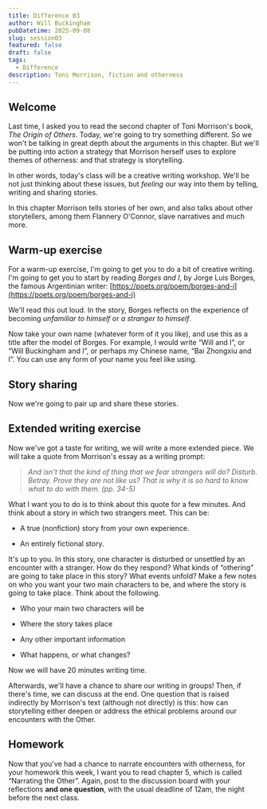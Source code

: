 ```yaml
---
title: Difference 03
author: Will Buckingham
pubDatetime: 2025-09-08
slug: session03
featured: false
draft: false
tags:
  - Difference
description: Toni Morrison, fiction and otherness
---
```

## Welcome

Last time, I asked you to read the second chapter of Toni Morrison's book, _The Origin of Others_. Today, we're going to try something different. So we won't be talking in great depth about the arguments in this chapter. But we'll be putting into action a strategy that Morrison herself uses to explore themes of otherness: and that strategy is storytelling.

In other words, today's class will be a creative writing workshop. We'll be not just thinking about these issues, but _feeling_ our way into them by telling, writing and sharing stories.

In this chapter Morrison tells stories of her own, and also talks about other storytellers, among them Flannery O'Connor, slave narratives and much more.

## Warm-up exercise

For a warm-up exercise, I'm going to get you to do a bit of creative writing. I'm going to get you to start by reading _Borges and I_, by Jorge Luis Borges, the famous Argentinian writer: [https://poets.org/poem/borges-and-i](https://poets.org/poem/borges-and-i)

We'll read this out loud. In the story, Borges reflects on the experience of becoming _unfamiliar to himself_ or _a stranger to himself_.

Now take your own name (whatever form of it you like), and use this as a title after the model of Borges. For example, I would write “Will and I”, or “Will Buckingham and I”, or perhaps my Chinese name, “Bai Zhongxiu and I”. You can use any form of your name you feel like using.

## Story sharing

Now we're going to pair up and share these stories.

## Extended writing exercise

Now we've got a taste for writing, we will write a more extended piece. We will take a quote from Morrison's essay as a writing prompt:

> _And isn't that the kind of thing that we fear strangers will do? Disturb. Betray. Prove they are not like us? That is why it is so hard to know what to do with them. (pp. 34-5)_

What I want you to do is to think about this quote for a few minutes. And think about a story in which two strangers meet. This can be:

*   A true (nonfiction) story from your own experience.
    
*   An entirely fictional story.
    

It's up to you. In this story, one character is disturbed or unsettled by an encounter with a stranger. How do they respond? What kinds of “othering” are going to take place in this story? What events unfold? Make a few notes on who you want your two main characters to be, and where the story is going to take place. Think about the following.

*   Who your main two characters will be
    
*   Where the story takes place
    
*   Any other important information
    
*   What happens, or what changes?
    

Now we will have 20 minutes writing time.

Afterwards, we'll have a chance to share our writing in groups! Then, if there's time, we can discuss at the end. One question that is raised indirectly by Morrison's text (although not directly) is this: how can storytelling either deepen or address the ethical problems around our encounters with the Other.

## Homework

Now that you've had a chance to narrate encounters with otherness, for your homework this week, I want you to read chapter 5, which is called “Narrating the Other”. Again, post to the discussion board with your reflections **and one question**, with the usual deadline of 12am, the night before the next class.